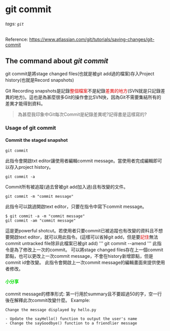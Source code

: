 # git commit
###### tags: `git`
Reference: https://www.atlassian.com/git/tutorials/saving-changes/git-commit
## The command about *git commit*
git commit是將stage changed files(也就是被git add過的檔案)存入Project history(也就是Record snapshots)

Git Recording snapshots是記錄<font color="#dd0000">整個檔案</font>不是紀錄<font color="#dd0000">差異的地方</font>(SVN就是只記錄差異的地方)。這也是為甚麼很多Git的操作會比SVN快，因為Git不需要集結所有的差異才能得到資料。
> 為甚麼我印象中Git每次Commit是紀錄差異呢?記得書是這樣寫的?
### Usage of git commit
#### Commit the staged snapshot
```
git commit
```
此指令會開啟txt editor讓使用者編輯commit message。當使用者完成編輯即可以存入project history。
```
git commit -a
```
Commit所有被追蹤(過去曾被git add加入過)且有改變的文件。
```
git commit -m "commit message"
```
此指令可以跳過開啟text editor，只要在指令中寫下commit message。
```
$ git commit -a -m "commit message"
git commit -am "commit message"
```
這是更powerful shotcut。若使用者只要commit已被追蹤也有改變的資料且不想要開啟text editor，就可以用此指令。(這樣可以省掉git add，但是要<font color="#dd0000">記住</font>無法commit untracked file除非此檔案已被git add)
'''
git commit --amend
'''
此指令是為了修改上一次的commit。
可以將stage changed files存在上一個commit節點，也可以更改上一次commit message，不會在history新增節點，但是commit id會改變。
此指令會開啟上一次commit message的編輯畫面來提供使用者修改。

#### <font color="#00dd00">小分享</font><br />
commit message的標準形式:
第一行用於summary且不要超過50的字，空一行後在解釋此次commit改變什麼。
Example:
```
Change the message displayed by hello.py

- Update the sayHello() function to output the user's name
- Change the sayGoodbye() function to a friendlier message
```
